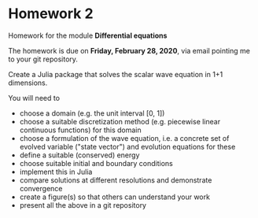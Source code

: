 # Homework 2

Homework for the module **Differential equations**

The homework is due on **Friday, February 28, 2020**, via email
pointing me to your git repository.

Create a Julia package that solves the scalar wave equation in 1+1
dimensions.

You will need to
- choose a domain (e.g. the unit interval [0, 1])
- choose a suitable discretization method (e.g. piecewise linear
  continuous functions) for this domain
- choose a formulation of the wave equation, i.e. a concrete set of
  evolved variable ("state vector") and evolution equations for these
- define a suitable (conserved) energy
- choose suitable initial and boundary conditions
- implement this in Julia
- compare solutions at different resolutions and demonstrate
  convergence
- create a figure(s) so that others can understand your work
- present all the above in a git repository
